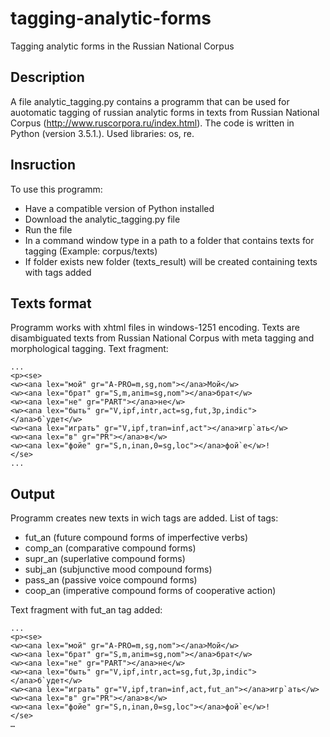 # tagging-analytic-forms
Tagging analytic forms in the Russian National Corpus

Description
----------
A file analytic_tagging.py contains a programm that can be used for auotomatic tagging of russian analytic forms in texts from Russian National Corpus (http://www.ruscorpora.ru/index.html). 
The code is written in Python (version 3.5.1.). Used libraries: os, re.

Insruction
----------
To use this programm:
- Have a compatible version of Python installed
- Download the analytic_tagging.py file
- Run the file
- In a command window type in a path to a folder that contains texts for tagging (Example: corpus/texts)
- If folder exists new folder (texts_result) will be created containing texts with tags added

Texts format
-----------
Programm works with xhtml files in windows-1251 encoding. Texts are disambiguated texts from Russian National Corpus with meta tagging and morphological tagging.
Text fragment:
```
...
<p><se>
<w><ana lex="мой" gr="A-PRO=m,sg,nom"></ana>Мой</w>
<w><ana lex="брат" gr="S,m,anim=sg,nom"></ana>брат</w>
<w><ana lex="не" gr="PART"></ana>не</w>
<w><ana lex="быть" gr="V,ipf,intr,act=sg,fut,3p,indic"></ana>б`удет</w>
<w><ana lex="играть" gr="V,ipf,tran=inf,act"></ana>игр`ать</w>
<w><ana lex="в" gr="PR"></ana>в</w>
<w><ana lex="фойе" gr="S,n,inan,0=sg,loc"></ana>фой`е</w>!
</se>
...
```

Output
-----------
Programm creates new texts in wich tags are added.
List of tags:
- fut_an (future compound forms of imperfective verbs)
- comp_an (comparative compound forms)
- supr_an (superlative compound forms)
- subj_an (subjunctive mood compound forms)
- pass_an (passive voice compound forms)
- coop_an (imperative compound forms of cooperative action)

Text fragment with fut_an tag added:
```
...
<p><se>
<w><ana lex="мой" gr="A-PRO=m,sg,nom"></ana>Мой</w>
<w><ana lex="брат" gr="S,m,anim=sg,nom"></ana>брат</w>
<w><ana lex="не" gr="PART"></ana>не</w>
<w><ana lex="быть" gr="V,ipf,intr,act=sg,fut,3p,indic"></ana>б`удет</w>
<w><ana lex="играть" gr="V,ipf,tran=inf,act,fut_an"></ana>игр`ать</w>
<w><ana lex="в" gr="PR"></ana>в</w>
<w><ana lex="фойе" gr="S,n,inan,0=sg,loc"></ana>фой`е</w>!
</se>
…
```
